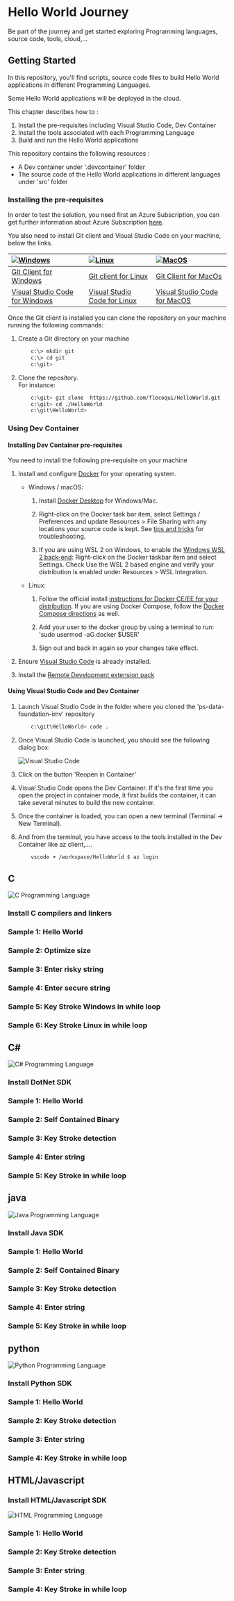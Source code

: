 # Hello World Journey

Be part of the journey and get started exploring Programming languages, source code, tools, cloud,...

## Getting Started

In this repository, you'll find scripts, source code files to build Hello World applications in different Programming Languages.

Some Hello World applications will be deployed in the cloud.

This chapter describes how to :

1. Install the pre-requisites including Visual Studio Code, Dev Container
2. Install the tools associated with each Programming Language
3. Build and run the Hello World applications
  
This repository contains the following resources :

- A Dev container under '.devcontainer' folder
- The source code of the Hello World applications in different languages under 'src' folder

### Installing the pre-requisites

In order to test the solution, you need first an Azure Subscription, you can get further information about Azure Subscription [here](https://azure.microsoft.com/en-us/free).

You also need to install Git client and Visual Studio Code on your machine, below the links.

|[![Windows](./docs/README/windows_logo.png)](https://git-scm.com/download/win) |[![Linux](./docs/README/linux_logo.png)](https://git-scm.com/download/linux)|[![MacOS](./docs/README/macos_logo.png)](https://git-scm.com/download/mac)|
|:---|:---|:---|
| [Git Client for Windows](https://git-scm.com/download/win) | [Git client for Linux](https://git-scm.com/download/linux)| [Git Client for MacOs](https://git-scm.com/download/mac) |
[Visual Studio Code for Windows](https://code.visualstudio.com/Download)  | [Visual Studio Code for Linux](https://code.visualstudio.com/Download)  &nbsp;| [Visual Studio Code for MacOS](https://code.visualstudio.com/Download) &nbsp; &nbsp;|

Once the Git client is installed you can clone the repository on your machine running the following commands:

1. Create a Git directory on your machine

    ```bash
        c:\> mkdir git
        c:\> cd git
        c:\git>
    ```

2. Clone the repository.  
    For instance:

    ```bash
        c:\git> git clone  https://github.com/flecoqui/HelloWorld.git 
        c:\git> cd ./HelloWorld
        c:\git\HelloWorld> 
    ```

### Using Dev Container

#### Installing Dev Container pre-requisites

You need to install the following pre-requisite on your machine

1. Install and configure [Docker](https://www.docker.com/get-started) for your operating system.

   - Windows / macOS:

     1. Install [Docker Desktop](https://www.docker.com/products/docker-desktop) for Windows/Mac.

     2. Right-click on the Docker task bar item, select Settings / Preferences and update Resources > File Sharing with any locations your source code is kept. See [tips and tricks](https://code.visualstudio.com/docs/remote/troubleshooting#_container-tips) for troubleshooting.

     3. If you are using WSL 2 on Windows, to enable the [Windows WSL 2 back-end](https://docs.docker.com/docker-for-windows/wsl/): Right-click on the Docker taskbar item and select Settings. Check Use the WSL 2 based engine and verify your distribution is enabled under Resources > WSL Integration.

   - Linux:

     1. Follow the official install [instructions for Docker CE/EE for your distribution](https://docs.docker.com/get-docker/). If you are using Docker Compose, follow the [Docker Compose directions](https://docs.docker.com/compose/install/) as well.

     2. Add your user to the docker group by using a terminal to run: 'sudo usermod -aG docker $USER'

     3. Sign out and back in again so your changes take effect.

2. Ensure [Visual Studio Code](https://code.visualstudio.com/) is already installed.

3. Install the [Remote Development extension pack](https://marketplace.visualstudio.com/items?itemName=ms-vscode-remote.vscode-remote-extensionpack)

#### Using Visual Studio Code and Dev Container

1. Launch Visual Studio Code in the folder where you cloned the 'ps-data-foundation-imv' repository

    ```bash
        c:\git\HelloWorld> code .
    ```

2. Once Visual Studio Code is launched, you should see the following dialog box:

    ![Visual Studio Code](./docs/README/reopen-in-container.png)

3. Click on the button 'Reopen in Container'
4. Visual Studio Code opens the Dev Container. If it's the first time you open the project in container mode, it first builds the container, it can take several minutes to build the new container.
5. Once the container is loaded, you can open a new terminal (Terminal -> New Terminal).
6. And from the terminal, you have access to the tools installed in the Dev Container like az client,....

    ```bash
        vscode ➜ /workspace/HelloWorld $ az login 
    ```

## C

![C Programming Language](./docs/README/c-lang.png)

### Install C compilers and linkers

### Sample 1: Hello World

### Sample 2: Optimize size

### Sample 3: Enter risky string

### Sample 4: Enter secure string

### Sample 5: Key Stroke Windows in while loop

### Sample 6: Key Stroke Linux in while loop

## C#

![C# Programming Language](./docs/README/cs-lang.png)

### Install DotNet SDK

### Sample 1: Hello World

### Sample 2: Self Contained Binary

### Sample 3: Key Stroke detection

### Sample 4: Enter string

### Sample 5: Key Stroke in while loop

## java

![Java Programming Language](./docs/README/java-lang.png)

### Install Java SDK

### Sample 1: Hello World

### Sample 2: Self Contained Binary

### Sample 3: Key Stroke detection

### Sample 4: Enter string

### Sample 5: Key Stroke in while loop

## python

![Python Programming Language](./docs/README/python-lang.png)

### Install Python SDK

### Sample 1: Hello World

### Sample 2: Key Stroke detection

### Sample 3: Enter string

### Sample 4: Key Stroke in while loop

## HTML/Javascript

### Install HTML/Javascript SDK

![HTML Programming Language](./docs/README/html-lang.png)

### Sample 1: Hello World

### Sample 2: Key Stroke detection

### Sample 3: Enter string

### Sample 4: Key Stroke in while loop